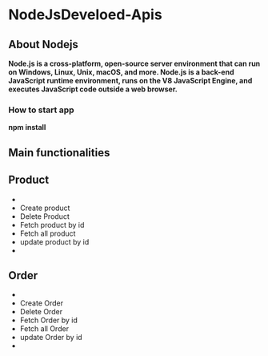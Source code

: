 # NodeJsDeveloed-Apis

<h2>About Nodejs</h2>
<p><b>Node.js is a cross-platform, open-source server environment that can run on Windows, Linux, Unix, macOS, and more. 
Node.js is a back-end JavaScript runtime environment, runs on the V8 JavaScript Engine, and executes JavaScript code outside a web browser. </b>
<h3>How to start app</h3>
<b> npm install</b>
</p>

<h2> Main functionalities<h2>
<h2>Product</h2>
<ul>
<li>
<li>Create product</li>
<li>Delete Product</li>
<li>Fetch product by id</li>
<li>Fetch all product</li>
<li>update product by id</li>
<li>
</ul>

<h2>Order</h2>
<ul>
<li>
<li>Create Order</li>
<li>Delete Order</li>
<li>Fetch Order by id</li>
<li>Fetch all Order</li>
<li>update Order by id</li>
<li>
</ul>
